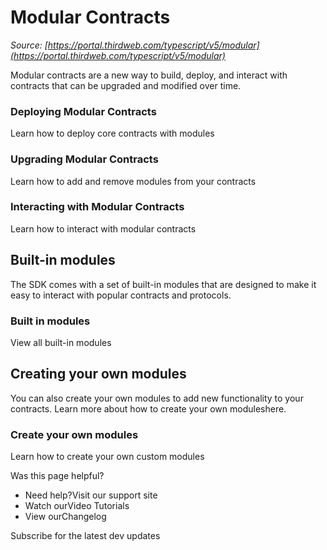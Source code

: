 # Modular Contracts

*Source: [https://portal.thirdweb.com/typescript/v5/modular](https://portal.thirdweb.com/typescript/v5/modular)*

Modular contracts are a new way to build, deploy, and interact with contracts that can be upgraded and modified over time.

### Deploying Modular Contracts

Learn how to deploy core contracts with modules

### Upgrading Modular Contracts

Learn how to add and remove modules from your contracts

### Interacting with Modular Contracts

Learn how to interact with modular contracts

## Built-in modules

The SDK comes with a set of built-in modules that are designed to make it easy to interact with popular contracts and protocols.

### Built in modules

View all built-in modules

## Creating your own modules

You can also create your own modules to add new functionality to your contracts. Learn more about how to create your own moduleshere.

### Create your own modules

Learn how to create your own custom modules

Was this page helpful?

* Need help?Visit our support site
* Watch ourVideo Tutorials
* View ourChangelog

Subscribe for the latest dev updates

